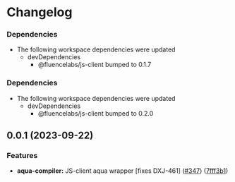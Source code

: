 # Changelog

### Dependencies

* The following workspace dependencies were updated
  * devDependencies
    * @fluencelabs/js-client bumped to 0.1.7

### Dependencies

* The following workspace dependencies were updated
  * devDependencies
    * @fluencelabs/js-client bumped to 0.2.0

## 0.0.1 (2023-09-22)


### Features

* **aqua-compiler:** JS-client aqua wrapper [fixes DXJ-461] ([#347](https://github.com/fluencelabs/js-client/issues/347)) ([7fff3b1](https://github.com/fluencelabs/js-client/commit/7fff3b1c0374eef76ab4e665b13cf97b5c50ff70))

